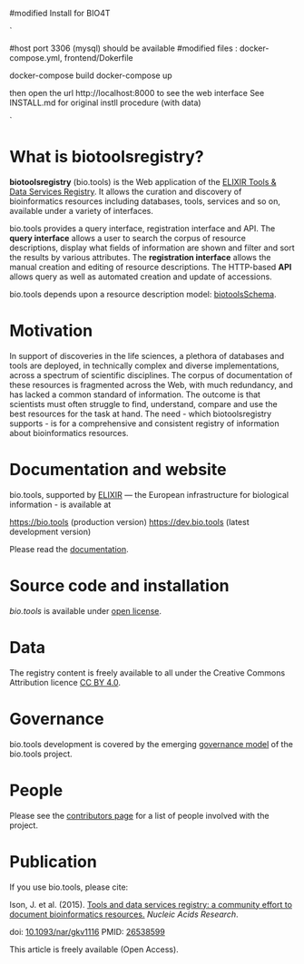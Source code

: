 
#modified Install for BIO4T
 
`

#host port 3306 (mysql) should be available
#modified files : docker-compose.yml, frontend/Dokerfile 

docker-compose build
docker-compose up

then open the url http://localhost:8000
to see the web interface
See INSTALL.md for original instll procedure (with data) 

`



# What is biotoolsregistry?
**biotoolsregistry** (bio.tools) is the Web application of the [ELIXIR Tools & Data Services Registry](https://bio.tools).  It allows the curation and discovery of bioinformatics resources including databases, tools, services and so on, available under a variety of interfaces. 

bio.tools provides a query interface, registration interface and API. The **query interface** allows a user to search the corpus of resource descriptions, display what fields of information are shown and filter and sort the results by various attributes.  The **registration interface** allows the manual creation and editing of resource descriptions.  The HTTP-based **API** allows query as well as automated creation and update of accessions.

bio.tools depends upon a resource description model: [biotoolsSchema](https://github.com/bio-tools/biotoolsSchema).

# Motivation
In support of discoveries in the life sciences, a plethora of databases and tools are deployed, in technically complex and diverse implementations, across a spectrum of scientific disciplines. The corpus of documentation of these resources is fragmented across the Web, with much redundancy, and has lacked a common standard of information. The outcome is that scientists must often struggle to find, understand, compare and use the best resources for the task at hand.  The need - which biotoolsregistry supports - is for a comprehensive and consistent registry of information about bioinformatics resources.

# Documentation and website

bio.tools, supported by [ELIXIR](https://www.elixir-europe.org/) — the European infrastructure for biological information - is available at 

https://bio.tools (production version)
https://dev.bio.tools (latest development version)

Please read the [documentation](http://biotools.readthedocs.io/en/latest/).

# Source code and installation
*bio.tools* is available under [open license](https://github.com/bio-tools/biotoolsRegistry/blob/master/LICENSE). 


# Data
The registry content is freely available to all under the Creative Commons Attribution licence [CC BY 4.0](https://creativecommons.org/licenses/by/4.0/>).

# Governance
bio.tools development is covered by the emerging [governance model](http://biotools.readthedocs.io/en/latest/governance.html) of the bio.tools project.  

# People
Please see the [contributors page](http://biotools.readthedocs.io/en/latest/contributors.html) for a list of people involved with the project.

# Publication
If you use bio.tools, please cite:

Ison, J. et al. (2015). [Tools and data services registry: a community effort to document bioinformatics resources.](http://nar.oxfordjournals.org/content/early/2015/11/03/nar.gkv1116.long) _Nucleic Acids Research_.

doi: [10.1093/nar/gkv1116](http://dx.doi.org/10.1093/nar/gkv1116) PMID: [26538599 ](http://www.ncbi.nlm.nih.gov/pubmed/26538599)

This article is freely available (Open Access).
